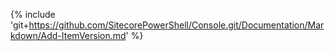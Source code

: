 {% include 'git+https://github.com/SitecorePowerShell/Console.git/Documentation/Markdown/Add-ItemVersion.md' %}
